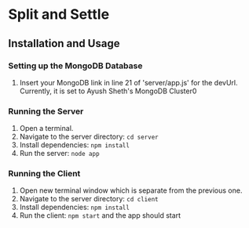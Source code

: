 # Split and Settle

## Installation and Usage

### Setting up the MongoDB Database

1. Insert your MongoDB link in line 21 of 'server/app.js' for the devUrl. Currently, it is set to Ayush Sheth's MongoDB Cluster0

### Running the Server

1. Open a terminal.
2. Navigate to the server directory: `cd server`
3. Install dependencies: `npm install`
4. Run the server: `node app`

### Running the Client

1. Open new terminal window which is separate from the previous one.
2. Navigate to the server directory: `cd client`
3. Install dependencies: `npm install`
4. Run the client: `npm start` and the app should start
